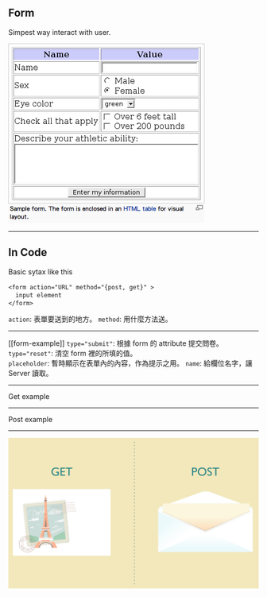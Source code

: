 Form
---

Simpest way interact with user.

![form](images/http/form.png)

---

In Code
---
Basic sytax like this

```
<form action="URL" method="{post, get}" >
  input element
</form>

```

`action`: 表單要送到的地方。 `method`: 用什麼方法送。

---

[[form-example]]
`type="submit"`: 根據 form 的 attribute 提交問卷。
`type="reset"`: 清空 form 裡的所填的值。  
`placeholder`: 暫時顯示在表單內的內容，作為提示之用。
`name`: 給欄位名字，讓 Server 讀取。

---

Get example

---

Post example

---

![](images/http/get_post.png)